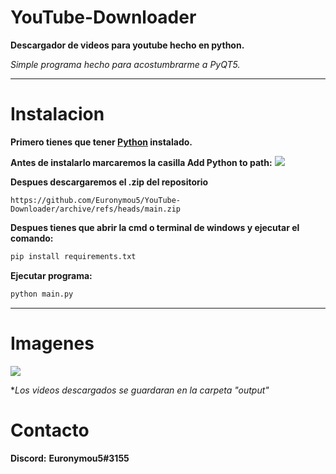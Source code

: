 # YouTube-Downloader
**Descargador de videos para youtube hecho en python.** 

*Simple programa hecho para acostumbrarme a PyQT5.*

---------

# Instalacion
**Primero tienes que tener [Python](https://www.python.org/downloads/) instalado.**

**Antes de instalarlo marcaremos la casilla Add Python to path:**
<img src="https://miro.medium.com/max/1344/0*7nOyowsPsGI19pZT.png">

**Despues descargaremos el .zip del repositorio**
```
https://github.com/Euronymou5/YouTube-Downloader/archive/refs/heads/main.zip
```

**Despues tienes que abrir la cmd o terminal de windows y ejecutar el comando:**
```bash
pip install requirements.txt
```

**Ejecutar programa:**

```bash
python main.py
```
------------------

# Imagenes

<img src="https://media.discordapp.net/attachments/995599976463859713/1151002427739353169/image.png?width=560&height=312">

**Los videos descargados se guardaran en la carpeta "output"*

# Contacto
**Discord:** **Euronymou5#3155**
